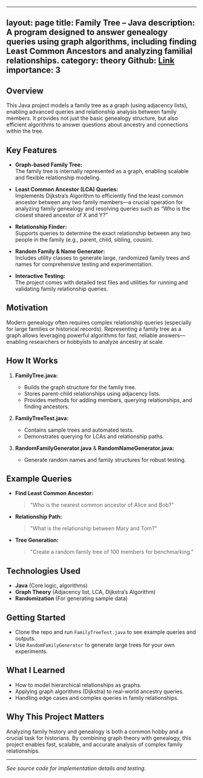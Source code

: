 
---
layout: page
title: Family Tree – Java
description: A program designed to answer genealogy queries using graph algorithms, including finding Least Common Ancestors and analyzing familial relationships.
category: theory
Github: [Link](https://github.com/pinakirm/Family-Tree)
importance: 3
---

## Overview

This Java project models a family tree as a graph (using adjacency lists), enabling advanced queries and relationship analysis between family members. It provides not just the basic genealogy structure, but also efficient algorithms to answer questions about ancestry and connections within the tree.

## Key Features

- **Graph-based Family Tree:**  
  The family tree is internally represented as a graph, enabling scalable and flexible relationship modeling.

- **Least Common Ancestor (LCA) Queries:**  
  Implements Dijkstra’s Algorithm to efficiently find the least common ancestor between any two family members—a crucial operation for analyzing family genealogy and resolving queries such as “Who is the closest shared ancestor of X and Y?”

- **Relationship Finder:**  
  Supports queries to determine the exact relationship between any two people in the family (e.g., parent, child, sibling, cousin).

- **Random Family & Name Generator:**  
  Includes utility classes to generate large, randomized family trees and names for comprehensive testing and experimentation.

- **Interactive Testing:**  
  The project comes with detailed test files and utilities for running and validating family relationship queries.

## Motivation

Modern genealogy often requires complex relationship queries (especially for large families or historical records). Representing a family tree as a graph allows leveraging powerful algorithms for fast, reliable answers—enabling researchers or hobbyists to analyze ancestry at scale.

## How It Works

1. **FamilyTree.java:**  
   - Builds the graph structure for the family tree.
   - Stores parent-child relationships using adjacency lists.
   - Provides methods for adding members, querying relationships, and finding ancestors.

2. **FamilyTreeTest.java:**  
   - Contains sample trees and automated tests.
   - Demonstrates querying for LCAs and relationship paths.

3. **RandomFamilyGenerator.java** & **RandomNameGenerator.java:**  
   - Generate random names and family structures for robust testing.

## Example Queries

- **Find Least Common Ancestor:**  
  > "Who is the nearest common ancestor of Alice and Bob?"

- **Relationship Path:**  
  > "What is the relationship between Mary and Tom?"

- **Tree Generation:**  
  > "Create a random family tree of 100 members for benchmarking."


## Technologies Used

- **Java** (Core logic, algorithms)
- **Graph Theory** (Adjacency list, LCA, Dijkstra’s Algorithm)
- **Randomization** (For generating sample data)

## Getting Started

- Clone the repo and run `FamilyTreeTest.java` to see example queries and outputs.
- Use `RandomFamilyGenerator` to generate large trees for your own experiments.

## What I Learned

- How to model hierarchical relationships as graphs.
- Applying graph algorithms (Dijkstra) to real-world ancestry queries.
- Handling edge cases and complex queries in family relationships.

## Why This Project Matters

Analyzing family history and genealogy is both a common hobby and a crucial task for historians. By combining graph theory with genealogy, this project enables fast, scalable, and accurate analysis of complex family relationships.

---

_See source code for implementation details and testing._


